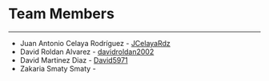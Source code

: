 # Team Members
---
* Juan Antonio Celaya Rodríguez - [JCelayaRdz](https://github.com/JCelayaRdz)
* David Roldan Alvarez - [davidroldan2002](https://github.com/davidroldan2002)
* David Martinez Diaz - [David5971](https://github.com/David5971)
* Zakaria Smaty Smaty -

